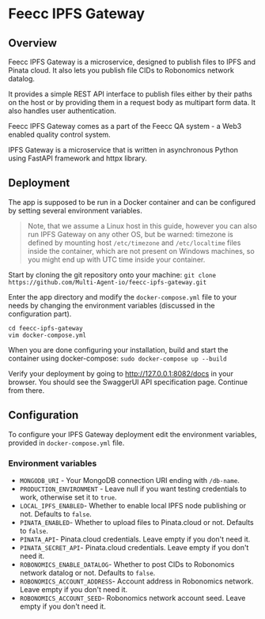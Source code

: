 # Feecc IPFS Gateway

## Overview

Feecc IPFS Gateway is a microservice, designed to publish files to IPFS and Pinata cloud. It also lets you publish file
CIDs to Robonomics network datalog.

It provides a simple REST API interface to publish files either by their paths on the host or by providing them in a
request body as multipart form data. It also handles user authentication.

Feecc IPFS Gateway comes as a part of the Feecc QA system - a Web3 enabled quality control system.

IPFS Gateway is a microservice that is written in asynchronous Python using FastAPI framework and httpx library.

## Deployment

The app is supposed to be run in a Docker container and can be configured by setting several environment variables.

> Note, that we assume a Linux host in this guide, however you can also run IPFS Gateway on any other OS,
> but be warned: timezone is defined by mounting host `/etc/timezone` and `/etc/localtime` files inside the container,
> which are not present on Windows machines, so you might end up with UTC time inside your container.

Start by cloning the git repository onto your
machine: `git clone https://github.com/Multi-Agent-io/feecc-ipfs-gateway.git`

Enter the app directory and modify the `docker-compose.yml` file to your needs by changing the environment variables
(discussed in the configuration part).

```
cd feecc-ipfs-gateway
vim docker-compose.yml
```

When you are done configuring your installation, build and start the container using docker-compose:
`sudo docker-compose up --build`

Verify your deployment by going to http://127.0.0.1:8082/docs in your browser. You should see the SwaggerUI API
specification page. Continue from there.

## Configuration

To configure your IPFS Gateway deployment edit the environment variables, provided in `docker-compose.yml` file.

### Environment variables

- `MONGODB_URI` - Your MongoDB connection URI ending with `/db-name`.
- `PRODUCTION_ENVIRONMENT` - Leave null if you want testing credentials to work, otherwise set it to `true`.
- `LOCAL_IPFS_ENABLED`- Whether to enable local IPFS node publishing or not. Defaults to `false`.
- `PINATA_ENABLED`- Whether to upload files to Pinata.cloud or not. Defaults to `false`.
- `PINATA_API`- Pinata.cloud credentials. Leave empty if you don't need it.
- `PINATA_SECRET_API`- Pinata.cloud credentials. Leave empty if you don't need it.
- `ROBONOMICS_ENABLE_DATALOG`- Whether to post CIDs to Robonomics network datalog or not. Defaults to `false`.
- `ROBONOMICS_ACCOUNT_ADDRESS`- Account address in Robonomics network. Leave empty if you don't need it.
- `ROBONOMICS_ACCOUNT_SEED`- Robonomics network account seed. Leave empty if you don't need it.
